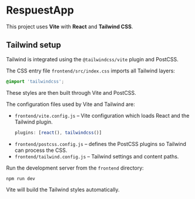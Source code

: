 # RespuestApp

This project uses **Vite** with **React** and **Tailwind CSS**.

## Tailwind setup

Tailwind is integrated using the `@tailwindcss/vite` plugin and PostCSS.

The CSS entry file `frontend/src/index.css` imports all Tailwind layers:

```css
@import 'tailwindcss';
```

These styles are then built through Vite and PostCSS.

The configuration files used by Vite and Tailwind are:

- `frontend/vite.config.js` – Vite configuration which loads React and the Tailwind plugin.
  ```js
  plugins: [react(), tailwindcss()]
  ```
- `frontend/postcss.config.js` – defines the PostCSS plugins so Tailwind can process the CSS.
- `frontend/tailwind.config.js` – Tailwind settings and content paths.

Run the development server from the `frontend` directory:

```bash
npm run dev
```

Vite will build the Tailwind styles automatically.
